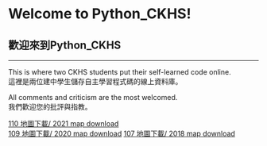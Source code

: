 # Welcome to Python_CKHS!    
## 歡迎來到Python_CKHS
***
This is where two CKHS students put their self-learned code online.  
這裡是兩位建中學生儲存自主學習程式碼的線上資料庫。

All comments and criticism are the most welcomed.  
我們歡迎您的批評與指教。

[110 地圖下載/ 2021 map download](https://drive.google.com/file/d/1wcdlr0nXwRiip890IfXGeKh-oJsOETO8/view?usp=sharing)  
[109 地圖下載/ 2020 map download](https://drive.google.com/file/d/1OrGLMSZ_FG_q6Gz-xSN_Qzl6lPHpWOeH/view?usp=sharing)
[107 地圖下載/ 2018 map download](https://drive.google.com/file/d/1Mbu81m8G6qUEuIhLfV2Fj5P0sixSVwmA/view?usp=sharing)
